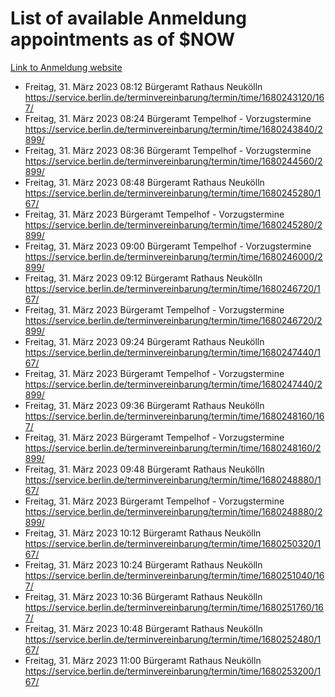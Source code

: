 # List of available Anmeldung appointments as of $NOW
[Link to Anmeldung website](https://service.berlin.de/terminvereinbarung/termin/tag.php?termin=1&anliegen[]=120686&dienstleisterlist=122210,122217,327316,122219,327312,122227,327314,122231,327346,122243,327348,122254,122252,329742,122260,329745,122262,329748,122271,327278,122273,327274,122277,327276,330436,122280,327294,122282,327290,122284,327292,122291,327270,122285,327266,122286,327264,122296,327268,150230,329760,122297,327286,122294,327284,122312,329763,122314,329775,122304,327330,122311,327334,122309,327332,317869,122281,327352,122279,329772,122283,122276,327324,122274,327326,122267,329766,122246,327318,122251,327320,122257,327322,122208,327298,122226,327300&herkunft=http%3A%2F%2Fservice.berlin.de%2Fdienstleistung%2F120686%2F)
- Freitag, 31. März 2023 08:12 Bürgeramt Rathaus Neukölln https://service.berlin.de/terminvereinbarung/termin/time/1680243120/167/
- Freitag, 31. März 2023 08:24 Bürgeramt Tempelhof - Vorzugstermine https://service.berlin.de/terminvereinbarung/termin/time/1680243840/2899/
- Freitag, 31. März 2023 08:36 Bürgeramt Tempelhof - Vorzugstermine https://service.berlin.de/terminvereinbarung/termin/time/1680244560/2899/
- Freitag, 31. März 2023 08:48 Bürgeramt Rathaus Neukölln https://service.berlin.de/terminvereinbarung/termin/time/1680245280/167/
- Freitag, 31. März 2023  Bürgeramt Tempelhof - Vorzugstermine https://service.berlin.de/terminvereinbarung/termin/time/1680245280/2899/
- Freitag, 31. März 2023 09:00 Bürgeramt Tempelhof - Vorzugstermine https://service.berlin.de/terminvereinbarung/termin/time/1680246000/2899/
- Freitag, 31. März 2023 09:12 Bürgeramt Rathaus Neukölln https://service.berlin.de/terminvereinbarung/termin/time/1680246720/167/
- Freitag, 31. März 2023  Bürgeramt Tempelhof - Vorzugstermine https://service.berlin.de/terminvereinbarung/termin/time/1680246720/2899/
- Freitag, 31. März 2023 09:24 Bürgeramt Rathaus Neukölln https://service.berlin.de/terminvereinbarung/termin/time/1680247440/167/
- Freitag, 31. März 2023  Bürgeramt Tempelhof - Vorzugstermine https://service.berlin.de/terminvereinbarung/termin/time/1680247440/2899/
- Freitag, 31. März 2023 09:36 Bürgeramt Rathaus Neukölln https://service.berlin.de/terminvereinbarung/termin/time/1680248160/167/
- Freitag, 31. März 2023  Bürgeramt Tempelhof - Vorzugstermine https://service.berlin.de/terminvereinbarung/termin/time/1680248160/2899/
- Freitag, 31. März 2023 09:48 Bürgeramt Rathaus Neukölln https://service.berlin.de/terminvereinbarung/termin/time/1680248880/167/
- Freitag, 31. März 2023  Bürgeramt Tempelhof - Vorzugstermine https://service.berlin.de/terminvereinbarung/termin/time/1680248880/2899/
- Freitag, 31. März 2023 10:12 Bürgeramt Rathaus Neukölln https://service.berlin.de/terminvereinbarung/termin/time/1680250320/167/
- Freitag, 31. März 2023 10:24 Bürgeramt Rathaus Neukölln https://service.berlin.de/terminvereinbarung/termin/time/1680251040/167/
- Freitag, 31. März 2023 10:36 Bürgeramt Rathaus Neukölln https://service.berlin.de/terminvereinbarung/termin/time/1680251760/167/
- Freitag, 31. März 2023 10:48 Bürgeramt Rathaus Neukölln https://service.berlin.de/terminvereinbarung/termin/time/1680252480/167/
- Freitag, 31. März 2023 11:00 Bürgeramt Rathaus Neukölln https://service.berlin.de/terminvereinbarung/termin/time/1680253200/167/
